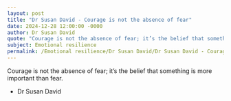 ```yaml
---
layout: post
title: "Dr Susan David - Courage is not the absence of fear"
date: 2024-12-28 12:00:00 -0000
author: Dr Susan David
quote: "Courage is not the absence of fear; it’s the belief that something is more important than fear."
subject: Emotional resilience
permalink: /Emotional resilience/Dr Susan David/Dr Susan David - Courage is not the absence of fear
---
```


Courage is not the absence of fear; it’s the belief that something is more important than fear.

- Dr Susan David
